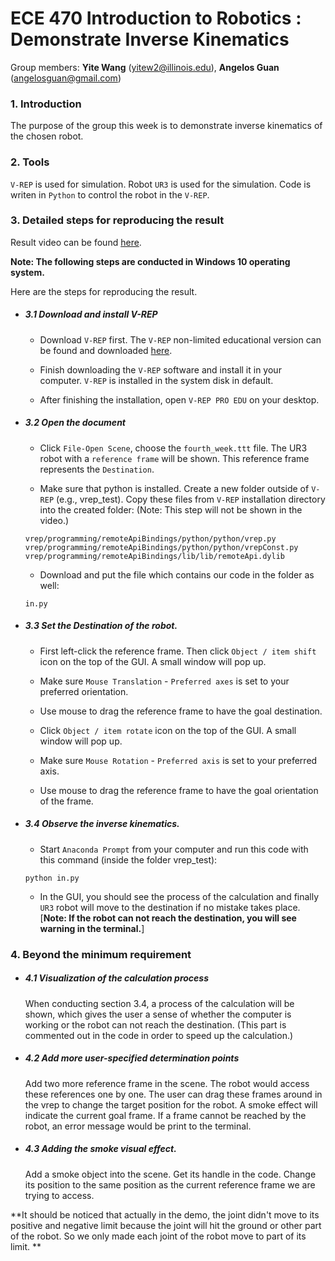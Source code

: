 # ECE 470 Introduction to Robotics : Demonstrate Inverse Kinematics

 Group members: **Yite Wang** (yitew2@illinois.edu), **Angelos Guan** (angelosguan@gmail.com)

### 1. Introduction

The purpose of the group this week is to demonstrate inverse kinematics of the chosen robot.


### 2. Tools

`V-REP` is used for simulation. Robot `UR3` is used for the simulation. Code is writen in `Python` to control the robot in the `V-REP`.


### 3. Detailed steps for reproducing the result

Result video can be found
[here](https://youtu.be/E0LEY2i6P9I).

**Note: The following steps are conducted in Windows 10 operating system.**

Here are the steps for reproducing the result.

- ##### 3.1 Download and install V-REP

  - Download `V-REP` first. The `V-REP` non-limited educational version can be found and downloaded [here](http://www.coppeliarobotics.com/downloads.html).

  - Finish downloading the `V-REP` software and install it in your computer. `V-REP` is installed in the system disk in default.

  - After finishing the installation, open `V-REP PRO EDU` on your desktop.

- ##### 3.2 Open the document

  - Click `File-Open Scene`, choose the `fourth_week.ttt` file. The UR3 robot with a `reference frame` will be shown. This reference frame represents the `Destination`.

  - Make sure that python is installed. Create a new folder outside of `V-REP` (e.g., vrep_test). Copy these files from `V-REP` installation directory into the created folder: (Note: This step will not be shown in the video.)
  ```
  vrep/programming/remoteApiBindings/python/python/vrep.py
  vrep/programming/remoteApiBindings/python/python/vrepConst.py
  vrep/programming/remoteApiBindings/lib/lib/remoteApi.dylib
  ```

  - Download and put the file which contains our code in the folder as well:
  ```
  in.py
  ```

- ##### 3.3 Set the Destination of the robot.
    - First left-click the reference frame. Then click `Object / item shift` icon on the top of the GUI. A small window will pop up.

    - Make sure `Mouse Translation` - `Preferred axes` is set to your preferred orientation.

    - Use mouse to drag the reference frame to have the goal destination.

    - Click `Object / item rotate` icon on the top of the GUI. A small window will pop up.

    - Make sure `Mouse Rotation` - `Preferred axis` is set to your preferred axis.

    - Use mouse to drag the reference frame to have the goal orientation of the frame.

- ##### 3.4 Observe the inverse kinematics.

  - Start `Anaconda Prompt` from your computer and run this code with this command (inside the folder vrep_test):
  ```
  python in.py
  ```
  - In the GUI, you should see the process of the calculation and finally `UR3` robot will move to the destination if no mistake takes place. [**Note: If the robot can not reach the destination, you will see warning in the terminal.**]



### 4. Beyond the minimum requirement

- ##### 4.1 Visualization of the calculation process
  When conducting section 3.4, a process of the calculation will be shown, which gives the user a sense of whether the computer is working or the robot can not reach the destination.
  (This part is commented out in the code in order to speed up the calculation.)

- ##### 4.2 Add more user-specified determination points
  Add two more reference frame in the scene. The robot would access these references one by one. The user can drag these frames around in the vrep to change the target position for the robot. A smoke effect will indicate the current goal frame. If a frame cannot be reached by the robot, an error message would be print to the terminal.

- ##### 4.3 Adding the smoke visual effect.
  Add a smoke object into the scene. Get its handle in the code. Change its position to the same position as the current reference frame we are trying to access.



**It should be noticed that actually in the demo, the joint didn't move to its positive and negative limit because the joint will hit the ground or other part of the robot. So we only made each joint of the robot move to part of its limit. **
